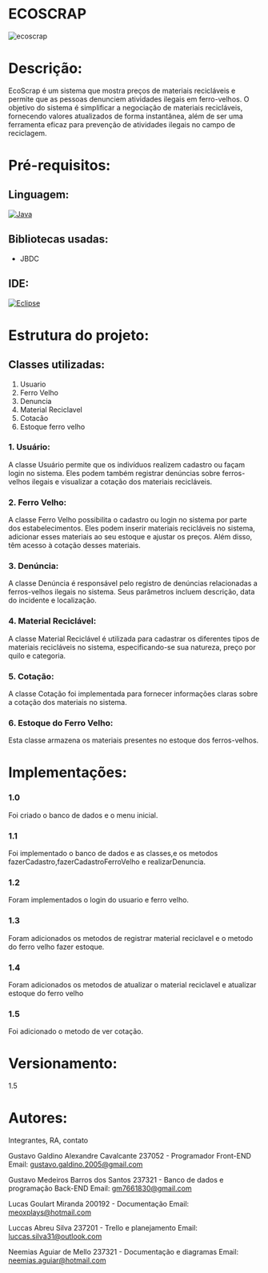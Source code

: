 # ECOSCRAP

![ecoscrap](https://github.com/GustavoMedeirosBarros/EcoScrap-TelaAzul/assets/160978113/1d6edb7e-41e2-4253-9da5-1f62202d335c)

# Descrição:
EcoScrap é um sistema que mostra preços de materiais recicláveis e permite que as pessoas denunciem atividades ilegais em ferro-velhos. O objetivo do sistema é simplificar a negociação de materiais recicláveis, fornecendo valores atualizados de forma instantânea, além de ser uma ferramenta eficaz para prevenção de atividades ilegais no campo de reciclagem.

# Pré-requisitos:
## Linguagem:
[![Java](https://img.shields.io/badge/java-%23ED8B00.svg?style=for-the-badge&logo=openjdk&logoColor=white)](https://www.java.com)

## Bibliotecas usadas:
- JBDC

## IDE:
[![Eclipse](https://img.shields.io/badge/Eclipse-FE7A16.svg?style=for-the-badge&logo=Eclipse&logoColor=white)](https://www.eclipse.org)

# Estrutura do projeto:
## Classes utilizadas:
1. Usuario
2. Ferro Velho
3. Denuncia
4. Material Reciclavel
5. Cotacão
6. Estoque ferro velho

### 1. Usuário:
A classe Usuário permite que os indivíduos realizem cadastro ou façam login no sistema. Eles podem também registrar denúncias sobre ferros-velhos ilegais e visualizar a cotação dos materiais recicláveis.

### 2. Ferro Velho:
A classe Ferro Velho possibilita o cadastro ou login no sistema por parte dos estabelecimentos. Eles podem inserir materiais recicláveis no sistema, adicionar esses materiais ao seu estoque e ajustar os preços. Além disso, têm acesso à cotação desses materiais.

### 3. Denúncia:
A classe Denúncia é responsável pelo registro de denúncias relacionadas a ferros-velhos ilegais no sistema. Seus parâmetros incluem descrição, data do incidente e localização.

### 4. Material Reciclável:
A classe Material Reciclável é utilizada para cadastrar os diferentes tipos de materiais recicláveis no sistema, especificando-se sua natureza, preço por quilo e categoria.

### 5. Cotação:
A classe Cotação foi implementada para fornecer informações claras sobre a cotação dos materiais no sistema.

### 6. Estoque do Ferro Velho:
Esta classe armazena os materiais presentes no estoque dos ferros-velhos.

# Implementações:
### 1.0
Foi criado o banco de dados e o menu inicial.

### 1.1
Foi implementado o banco de dados e as classes,e os metodos fazerCadastro,fazerCadastroFerroVelho e realizarDenuncia.

### 1.2
Foram implementados o login do usuario e ferro velho.

### 1.3
Foram adicionados os metodos de registrar material reciclavel e o metodo do ferro velho fazer estoque.

### 1.4 
Foram adicionados os metodos de atualizar o material reciclavel e atualizar estoque do ferro velho

### 1.5
Foi adicionado o metodo de ver cotação.

# Versionamento:
1.5

# Autores:
Integrantes, RA, contato

Gustavo Galdino Alexandre Cavalcante 237052 - Programador Front-END
Email: gustavo.galdino.2005@gmail.com

Gustavo Medeiros Barros dos Santos 237321 - Banco de dados e programação Back-END
Email: gm7661830@gmail.com

Lucas Goulart Miranda 200192 - Documentação
Email: meoxplays@hotmail.com

Luccas Abreu Silva 237201 - Trello e planejamento
Email: luccas.silva31@outlook.com

Neemias Aguiar de Mello 237321 - Documentação e diagramas
Email: neemias.aguiar@hotmail.com
